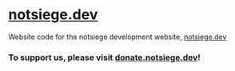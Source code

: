 # [notsiege.dev](https://notsiege.dev)

Website code for the notsiege development website, [notsiege.dev](https://notsiege.dev)

### To support us, please visit [donate.notsiege.dev](https://donate.notsiege.dev)!
